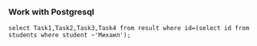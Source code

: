 ### Work with Postgresql

```
select Task1,Task2,Task3,Task4 from result where id=(select id from students where student ~'Михаил');
```